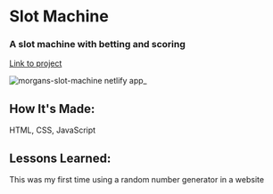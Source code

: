 # Slot Machine
### A slot machine with betting and scoring

[Link to project](https://morgans-slot-machine.netlify.app/)

![morgans-slot-machine netlify app_](https://user-images.githubusercontent.com/111996055/197104581-2185f919-6a46-4f04-9c67-a2160e0f1588.png)

## How It's Made:
HTML, CSS, JavaScript


## Lessons Learned:
This was my first time using a random number generator in a website
